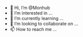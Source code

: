 - 👋 Hi, I’m @Monhub
- 👀 I’m interested in ...
- 🌱 I’m currently learning ...
- 💞️ I’m looking to collaborate on ...
- 📫 How to reach me ...

<!---
Moofii/Moofii is a ✨ special ✨ repository because its `README.md` (this file) appears on your GitHub profile.
You can click the Preview link to take a look at your changes.
--->
